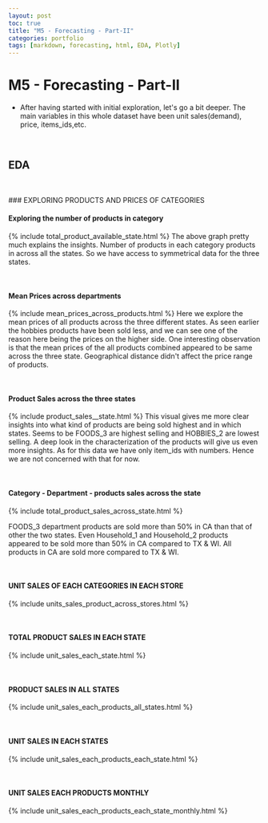 ```yaml
---
layout: post
toc: true
title: "M5 - Forecasting - Part-II"
categories: portfolio
tags: [markdown, forecasting, html, EDA, Plotly]
---
```


# M5 - Forecasting - Part-II

* After having started with initial exploration, let's go a bit deeper. The main variables in this whole dataset have been unit sales(demand), price, items_ids,etc. 
<p>&nbsp;</p>

## EDA

<p>&nbsp;</p>
### EXPLORING PRODUCTS AND PRICES OF CATEGORIES

#### Exploring the number of products in category
{% include total_product_available_state.html %}
The above graph pretty much explains the insights. Number of products in each category products in across all the states. So we have access to symmetrical data for the three states.
<p>&nbsp;</p>

#### Mean Prices across departments
{% include mean_prices_across_products.html %}
Here we explore the mean prices of all products across the three different states. As seen earlier the hobbies products have been sold less, and we can see one of the reason here being the prices on the higher side. One interesting observation is that the mean prices of the all products combined appeared to be same across the three state. Geographical distance didn't affect the price range of products.
<p>&nbsp;</p>

#### Product Sales across the three states
 {% include product_sales__state.html %}
 This visual gives me more clear insights into what kind of products are being sold highest and in which states. Seems to be FOODS_3 are highest selling and HOBBIES_2 are lowest selling. A deep look in the characterization of the products will give us even more insights. As for this data we have only item_ids with numbers. Hence we are not concerned with that for now. 
<p>&nbsp;</p>

#### Category - Department - products sales across the state

{% include total_product_sales_across_state.html %}

FOODS_3 department products are sold more than 50% in CA than that of other the two states. Even Household_1 and Household_2 products appeared to be sold more than 50% in CA compared to TX & WI. All products in CA are sold more compared to TX & WI.

<p>&nbsp;</p>


#### UNIT SALES OF EACH CATEGORIES IN EACH STORE
{% include units_sales_product_across_stores.html %}

<p>&nbsp;</p>

#### TOTAL PRODUCT SALES IN EACH STATE
{% include unit_sales_each_state.html %}

<p>&nbsp;</p>

#### PRODUCT SALES IN ALL STATES
{% include unit_sales_each_products_all_states.html %}

<p>&nbsp;</p>

#### UNIT SALES IN EACH STATES
{% include unit_sales_each_products_each_state.html %}

<p>&nbsp;</p>

#### UNIT SALES EACH PRODUCTS MONTHLY
{% include unit_sales_each_products_each_state_monthly.html %}

<p>&nbsp;</p>
